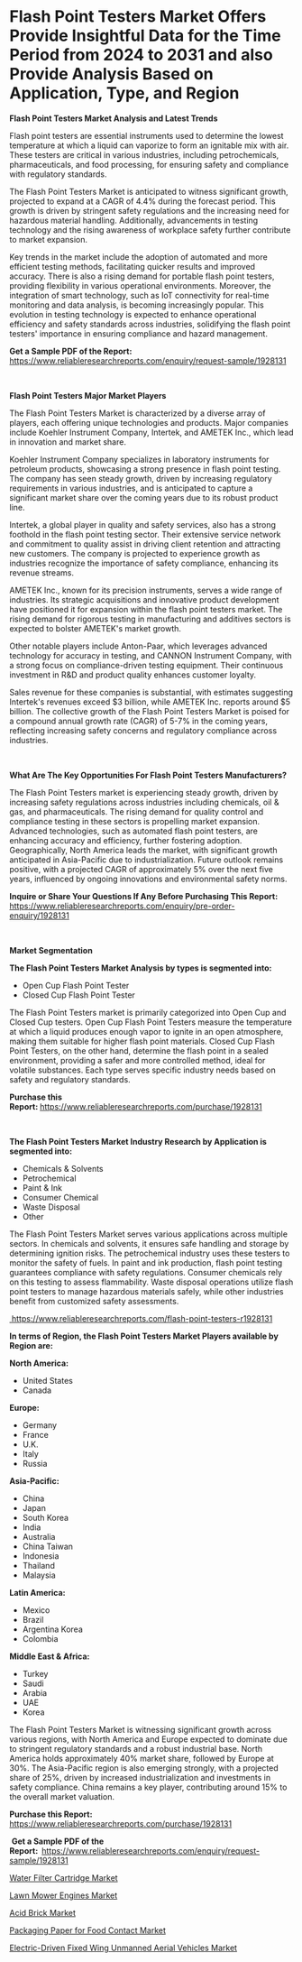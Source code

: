 <p><h1>Flash Point Testers Market Offers Provide Insightful Data for the Time Period from 2024 to 2031 and also Provide Analysis Based on Application, Type, and Region</h1></p><p><strong>Flash Point Testers Market Analysis and Latest Trends</strong></p>
<p><p>Flash point testers are essential instruments used to determine the lowest temperature at which a liquid can vaporize to form an ignitable mix with air. These testers are critical in various industries, including petrochemicals, pharmaceuticals, and food processing, for ensuring safety and compliance with regulatory standards.</p><p>The Flash Point Testers Market is anticipated to witness significant growth, projected to expand at a CAGR of 4.4% during the forecast period. This growth is driven by stringent safety regulations and the increasing need for hazardous material handling. Additionally, advancements in testing technology and the rising awareness of workplace safety further contribute to market expansion.</p><p>Key trends in the market include the adoption of automated and more efficient testing methods, facilitating quicker results and improved accuracy. There is also a rising demand for portable flash point testers, providing flexibility in various operational environments. Moreover, the integration of smart technology, such as IoT connectivity for real-time monitoring and data analysis, is becoming increasingly popular. This evolution in testing technology is expected to enhance operational efficiency and safety standards across industries, solidifying the flash point testers' importance in ensuring compliance and hazard management.</p></p>
<p><strong>Get a Sample PDF of the Report:&nbsp;</strong> <a href="https://www.reliableresearchreports.com/enquiry/request-sample/1928131?utm_campaign=11&utm_medium=2&utm_source=Github&utm_content=ia&utm_term=25102024&utm_id=flash-point-testers">https://www.reliableresearchreports.com/enquiry/request-sample/1928131</a></p>
<p>&nbsp;</p>
<p><strong>Flash Point Testers Major Market Players</strong></p>
<p><p>The Flash Point Testers Market is characterized by a diverse array of players, each offering unique technologies and products. Major companies include Koehler Instrument Company, Intertek, and AMETEK Inc., which lead in innovation and market share.</p><p>Koehler Instrument Company specializes in laboratory instruments for petroleum products, showcasing a strong presence in flash point testing. The company has seen steady growth, driven by increasing regulatory requirements in various industries, and is anticipated to capture a significant market share over the coming years due to its robust product line.</p><p>Intertek, a global player in quality and safety services, also has a strong foothold in the flash point testing sector. Their extensive service network and commitment to quality assist in driving client retention and attracting new customers. The company is projected to experience growth as industries recognize the importance of safety compliance, enhancing its revenue streams.</p><p>AMETEK Inc., known for its precision instruments, serves a wide range of industries. Its strategic acquisitions and innovative product development have positioned it for expansion within the flash point testers market. The rising demand for rigorous testing in manufacturing and additives sectors is expected to bolster AMETEK's market growth.</p><p>Other notable players include Anton-Paar, which leverages advanced technology for accuracy in testing, and CANNON Instrument Company, with a strong focus on compliance-driven testing equipment. Their continuous investment in R&D and product quality enhances customer loyalty.</p><p>Sales revenue for these companies is substantial, with estimates suggesting Intertek's revenues exceed $3 billion, while AMETEK Inc. reports around $5 billion. The collective growth of the Flash Point Testers Market is poised for a compound annual growth rate (CAGR) of 5-7% in the coming years, reflecting increasing safety concerns and regulatory compliance across industries.</p></p>
<p>&nbsp;</p>
<p><strong>What Are The Key Opportunities For Flash Point Testers Manufacturers?</strong></p>
<p><p>The Flash Point Testers market is experiencing steady growth, driven by increasing safety regulations across industries including chemicals, oil & gas, and pharmaceuticals. The rising demand for quality control and compliance testing in these sectors is propelling market expansion. Advanced technologies, such as automated flash point testers, are enhancing accuracy and efficiency, further fostering adoption. Geographically, North America leads the market, with significant growth anticipated in Asia-Pacific due to industrialization. Future outlook remains positive, with a projected CAGR of approximately 5% over the next five years, influenced by ongoing innovations and environmental safety norms.</p></p>
<p><strong>Inquire or Share Your Questions If Any Before Purchasing This Report:</strong> <a href="https://www.reliableresearchreports.com/enquiry/pre-order-enquiry/1928131?utm_campaign=11&utm_medium=2&utm_source=Github&utm_content=ia&utm_term=25102024&utm_id=flash-point-testers">https://www.reliableresearchreports.com/enquiry/pre-order-enquiry/1928131</a></p>
<p>&nbsp;</p>
<p><strong>Market Segmentation</strong></p>
<p><strong>The Flash Point Testers Market Analysis by types is segmented into:</strong></p>
<p><ul><li>Open Cup Flash Point Tester</li><li>Closed Cup Flash Point Tester</li></ul></p>
<p><p>The Flash Point Testers market is primarily categorized into Open Cup and Closed Cup testers. Open Cup Flash Point Testers measure the temperature at which a liquid produces enough vapor to ignite in an open atmosphere, making them suitable for higher flash point materials. Closed Cup Flash Point Testers, on the other hand, determine the flash point in a sealed environment, providing a safer and more controlled method, ideal for volatile substances. Each type serves specific industry needs based on safety and regulatory standards.</p></p>
<p><strong>Purchase this Report:&nbsp;</strong><a href="https://www.reliableresearchreports.com/purchase/1928131?utm_campaign=11&utm_medium=2&utm_source=Github&utm_content=ia&utm_term=25102024&utm_id=flash-point-testers">https://www.reliableresearchreports.com/purchase/1928131</a></p>
<p>&nbsp;</p>
<p><strong>The Flash Point Testers Market Industry Research by Application is segmented into:</strong></p>
<p><ul><li>Chemicals & Solvents</li><li>Petrochemical</li><li>Paint & Ink</li><li>Consumer Chemical</li><li>Waste Disposal</li><li>Other</li></ul></p>
<p><p>The Flash Point Testers Market serves various applications across multiple sectors. In chemicals and solvents, it ensures safe handling and storage by determining ignition risks. The petrochemical industry uses these testers to monitor the safety of fuels. In paint and ink production, flash point testing guarantees compliance with safety regulations. Consumer chemicals rely on this testing to assess flammability. Waste disposal operations utilize flash point testers to manage hazardous materials safely, while other industries benefit from customized safety assessments.</p></p>
<p><a href="https://www.reliableresearchreports.com/flash-point-testers-r1928131?utm_campaign=11&utm_medium=2&utm_source=Github&utm_content=ia&utm_term=25102024&utm_id=flash-point-testers">&nbsp;https://www.reliableresearchreports.com/flash-point-testers-r1928131</a></p>
<p><strong>In terms of Region, the Flash Point Testers Market Players available by Region are:</strong></p>
<p>
    <p> <strong> North America: </strong>
        <ul>
            <li>United States</li>
            <li>Canada</li>
        </ul>
        </p> 
    <p> <strong> Europe: </strong>
        <ul>
            <li>Germany</li>
            <li>France</li>
            <li>U.K.</li>
            <li>Italy</li>
            <li>Russia</li>
        </ul>
        </p> 
    <p> <strong> Asia-Pacific: </strong>
        <ul>
            <li>China</li>
            <li>Japan</li>
            <li>South Korea</li>
            <li>India</li>
            <li>Australia</li>
            <li>China Taiwan</li>
            <li>Indonesia</li>
            <li>Thailand</li>
            <li>Malaysia</li>
        </ul>
        </p> 
    <p> <strong> Latin America: </strong>
        <ul>
            <li>Mexico</li>
            <li>Brazil</li>
            <li>Argentina Korea</li>
            <li>Colombia</li>
        </ul>
        </p> 
    <p> <strong> Middle East & Africa: </strong>
        <ul>
            <li>Turkey</li>
            <li>Saudi</li>
            <li>Arabia</li>
            <li>UAE</li>
            <li>Korea</li>
        </ul>
    </p>
    </p>
<p><p>The Flash Point Testers Market is witnessing significant growth across various regions, with North America and Europe expected to dominate due to stringent regulatory standards and a robust industrial base. North America holds approximately 40% market share, followed by Europe at 30%. The Asia-Pacific region is also emerging strongly, with a projected share of 25%, driven by increased industrialization and investments in safety compliance. China remains a key player, contributing around 15% to the overall market valuation.</p></p>
<p><strong>Purchase this Report: </strong><a href="https://www.reliableresearchreports.com/purchase/1928131?utm_campaign=11&utm_medium=2&utm_source=Github&utm_content=ia&utm_term=25102024&utm_id=flash-point-testers">https://www.reliableresearchreports.com/purchase/1928131</a></p>
<p>&nbsp;<strong>Get a Sample PDF of the Report:&nbsp;&nbsp;</strong><a href="https://www.reliableresearchreports.com/enquiry/request-sample/1928131?utm_campaign=11&utm_medium=2&utm_source=Github&utm_content=ia&utm_term=25102024&utm_id=flash-point-testers">https://www.reliableresearchreports.com/enquiry/request-sample/1928131</a></p>
<p><strong></strong></p>
<p><p><a href="https://github.com/ellinutterosx5/Market-Research-Report-List-1/blob/main/water-filter-cartridge-market.md?utm_campaign=11&utm_medium=2&utm_source=Github&utm_content=ia&utm_term=25102024&utm_id=flash-point-testers">Water Filter Cartridge Market</a></p><p><a href="https://issuu.com/reportprime-2/docs/lawn-mower-engines-market-size-2030_9c30f2e9880b39?utm_campaign=11&utm_medium=2&utm_source=Github&utm_content=ia&utm_term=25102024&utm_id=flash-point-testers">Lawn Mower Engines Market</a></p><p><a href="https://github.com/ambertqocronceb/Market-Research-Report-List-1/blob/main/acid-brick-market.md?utm_campaign=11&utm_medium=2&utm_source=Github&utm_content=ia&utm_term=25102024&utm_id=flash-point-testers">Acid Brick Market</a></p><p><a href="https://www.linkedin.com/pulse/packaging-paper-food-contact-market-report-product-type-end-k0w4c?utm_campaign=11&utm_medium=2&utm_source=Github&utm_content=ia&utm_term=25102024&utm_id=flash-point-testers">Packaging Paper for Food Contact Market</a></p><p><a href="https://www.linkedin.com/pulse/electric-driven-fixed-wing-unmanned-aerial-vehicles-n9uhc?utm_campaign=11&utm_medium=2&utm_source=Github&utm_content=ia&utm_term=25102024&utm_id=flash-point-testers">Electric-Driven Fixed Wing Unmanned Aerial Vehicles Market</a></p></p>